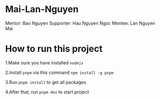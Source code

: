 # Mai-Lan-Nguyen

Mentor: Bao Nguyen
Supporter: Hau Nguyen Ngoc
Mentee: Lan Nguyen Mai

# How to run this project

1.Make sure you have installed `nodejs`

2.Install `pnpm` via this command `npm install -g pnpm`

3.Run `pnpm install` to get all packages

4.After that, run `pnpm dev` to start project
